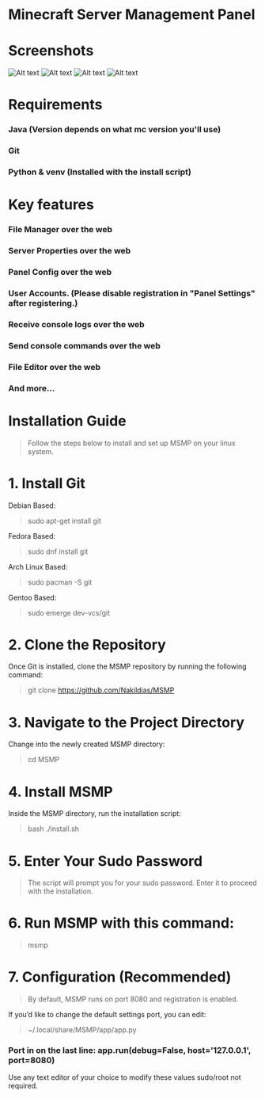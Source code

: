 # Minecraft Server Management Panel
# Screenshots
![Alt text](https://i.imgur.com/pEn60T4.png)
![Alt text](https://i.imgur.com/FweSv4p.png)
![Alt text](https://i.imgur.com/8H4ZN9j.png)
![Alt text](https://i.imgur.com/SUohoXc.png)


# Requirements
### Java (Version depends on what mc version you'll use)
### Git
### Python & venv (Installed with the install script)
# Key features
### File Manager over the web
### Server Properties over the web
### Panel Config over the web
### User Accounts. (Please disable registration in "Panel Settings" after registering.)
### Receive console logs over the web
### Send console commands over the web
### File Editor over the web
### And more...


# Installation Guide

> Follow the steps below to install and set up MSMP on your linux system.
# 1. Install Git

Debian Based:

> sudo apt-get install git

Fedora Based:

> sudo dnf install git

Arch Linux Based:

> sudo pacman -S git

Gentoo Based:

> sudo emerge dev-vcs/git

# 2. Clone the Repository

Once Git is installed, clone the MSMP repository by running the following command:

> git clone https://github.com/Nakildias/MSMP

# 3. Navigate to the Project Directory

Change into the newly created MSMP directory:

> cd MSMP

# 4. Install MSMP

Inside the MSMP directory, run the installation script:

> bash ./install.sh

# 5. Enter Your Sudo Password

> The script will prompt you for your sudo password. Enter it to proceed with the installation.

# 6. Run MSMP with this command:

> msmp

# 7. Configuration (Recommended)

> By default, MSMP runs on port 8080 and registration is enabled.

If you’d like to change the default settings port, you can edit:

> ~/.local/share/MSMP/app/app.py
### Port in on the last line: app.run(debug=False, host='127.0.0.1', port=8080)

Use any text editor of your choice to modify these values sudo/root not required.

  
